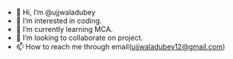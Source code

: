- 👋 Hi, I’m @ujjwaladubey
- 👀 I’m interested in coding.
- 🌱 I’m currently learning MCA.
- 💞️ I’m looking to collaborate on project.
- 📫 How to reach me through email(ujjwaladubey12@gmail.com)

<!---
ujjwaladubey/ujjwaladubey is a ✨ special ✨ repository because its `README.md` (this file) appears on your GitHub profile.
You can click the Preview link to take a look at your changes.
--->
